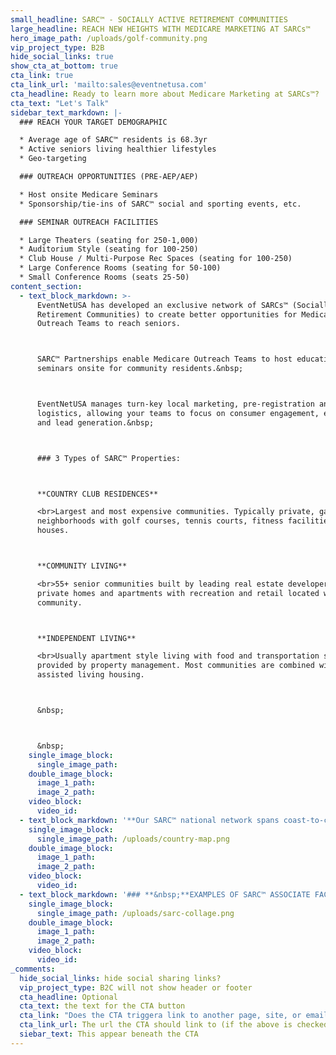```yaml
---
small_headline: SARC™ - SOCIALLY ACTIVE RETIREMENT COMMUNITIES
large_headline: REACH NEW HEIGHTS WITH MEDICARE MARKETING AT SARCs™
hero_image_path: /uploads/golf-community.png
vip_project_type: B2B
hide_social_links: true
show_cta_at_bottom: true
cta_link: true
cta_link_url: 'mailto:sales@eventnetusa.com'
cta_headline: Ready to learn more about Medicare Marketing at SARCs™?
cta_text: "Let's Talk"
sidebar_text_markdown: |-
  ### REACH YOUR TARGET DEMOGRAPHIC

  * Average age of SARC™ residents is 68.3yr
  * Active seniors living healthier lifestyles
  * Geo-targeting

  ### OUTREACH OPPORTUNITIES (PRE-AEP/AEP)

  * Host onsite Medicare Seminars
  * Sponsorship/tie-ins of SARC™ social and sporting events, etc.

  ### SEMINAR OUTREACH FACILITIES

  * Large Theaters (seating for 250-1,000)
  * Auditorium Style (seating for 100-250)
  * Club House / Multi-Purpose Rec Spaces (seating for 100-250)
  * Large Conference Rooms (seating for 50-100)
  * Small Conference Rooms (seats 25-50)
content_section:
  - text_block_markdown: >-
      EventNetUSA has developed an exclusive network of SARCs™ (Socially Active
      Retirement Communities) to create better opportunities for Medicare
      Outreach Teams to reach seniors.



      SARC™ Partnerships enable Medicare Outreach Teams to host educational
      seminars onsite for community residents.&nbsp;



      EventNetUSA manages turn-key local marketing, pre-registration and
      logistics, allowing your teams to focus on consumer engagement, education
      and lead generation.&nbsp;



      ### 3 Types of SARC™ Properties:



      **COUNTRY CLUB RESIDENCES**

      <br>Largest and most expensive communities. Typically private, gated
      neighborhoods with golf courses, tennis courts, fitness facilities and club
      houses.



      **COMMUNITY LIVING**

      <br>55+ senior communities built by leading real estate developers. Mostly
      private homes and apartments with recreation and retail located within the
      community.



      **INDEPENDENT LIVING**

      <br>Usually apartment style living with food and transportation services
      provided by property management. Most communities are combined with
      assisted living housing.



      &nbsp;



      &nbsp;
    single_image_block:
      single_image_path:
    double_image_block:
      image_1_path:
      image_2_path:
    video_block:
      video_id:
  - text_block_markdown: '**Our SARC™ national network spans coast-to-coast, with highest concentrations in in Arizona, California, Florida, Pennsylvania, North and South Carolina and New England.**'
    single_image_block:
      single_image_path: /uploads/country-map.png
    double_image_block:
      image_1_path:
      image_2_path:
    video_block:
      video_id:
  - text_block_markdown: '### **&nbsp;**EXAMPLES OF SARC™ ASSOCIATE FACILITIES&nbsp;'
    single_image_block:
      single_image_path: /uploads/sarc-collage.png
    double_image_block:
      image_1_path:
      image_2_path:
    video_block:
      video_id:
_comments:
  hide_social_links: hide social sharing links?
  vip_project_type: B2C will not show header or footer
  cta_headline: Optional
  cta_text: the text for the CTA button
  cta_link: "Does the CTA triggera link to another page, site, or email? (note: use 'mailto:info@eventnetusa.com' format for an email address)"
  cta_link_url: The url the CTA should link to (if the above is checked)
  siebar_text: This appear beneath the CTA
---
```


